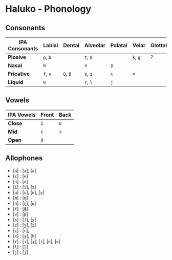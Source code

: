 # Haluko - Phonology

## Consonants

| IPA Consonants | **Labial** | **Dental** | **Alveolar** | **Palatal**  | **Velar** | **Glottal** |
| -------------- | ---------- | ---------- | ------------ | ------------ | --------- | ----------- |
| **Plosive**    | `p`, `b`   |            | `t`, `d`     |              | `k`, `g`  | `ʔ`         |
| **Nasal**      | `m`        |            | `n`          | `ɲ`          |           |             |
| **Fricative**  | `f`, `v`   | `θ`, `ð`   | `s`, `z`     | `ç`          | `x`       |             |
| **Liquid**     | `w`        |            | `r`, `l`     | `j`          |           |             |

## Vowels

| IPA Vowels | **Front** | **Back** |
| ---------- | --------- | -------- |
| **Close**  | `i`       | `u`      |
| **Mid**    | `ε`       | `ɔ`      |
| **Open**   | `ä`       |          |

## Allophones

- [`ä`] : [`a`], [`ə`]
- [`ε`] : [`e`]
- [`ɔ`] : [`o`]
- [`i`] : [`i`], [`ɪ`]
- [`u`] : [`u`], [`ʊ`], [`y`]
- [`m`] : [`ɱ`]
- [`n`] : [`ŋ`], [`ɴ`]
- [`f`] : [`ɸ`]
- [`v`] : [`β`]
- [`s`] : [`ʃ`], [`ʂ`]
- [`z`] : [`ʒ`], [`ʐ`]
- [`ç`] : [`c`],
- [`x`] : [`χ`], [`h`]
- [`r`] : [`ɹ`], [`ɻ`], [`ɾ`], [`ʀ`], [`ʁ`]
- [`l`] : [`ɭ`]
- [`j`] : [`ʝ`]